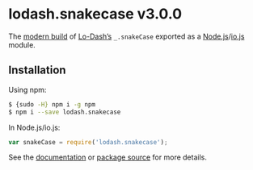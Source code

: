 # lodash.snakecase v3.0.0

The [modern build](https://github.com/lodash/lodash/wiki/Build-Differences) of [Lo-Dash’s](https://lodash.com/) `_.snakeCase` exported as a [Node.js](http://nodejs.org/)/[io.js](https://iojs.org/) module.

## Installation

Using npm:

```bash
$ {sudo -H} npm i -g npm
$ npm i --save lodash.snakecase
```

In Node.js/io.js:

```js
var snakeCase = require('lodash.snakecase');
```

See the [documentation](https://lodash.com/docs#snakeCase) or [package source](https://github.com/lodash/lodash/blob/3.0.0-npm-packages/lodash.snakecase/index.js) for more details.
